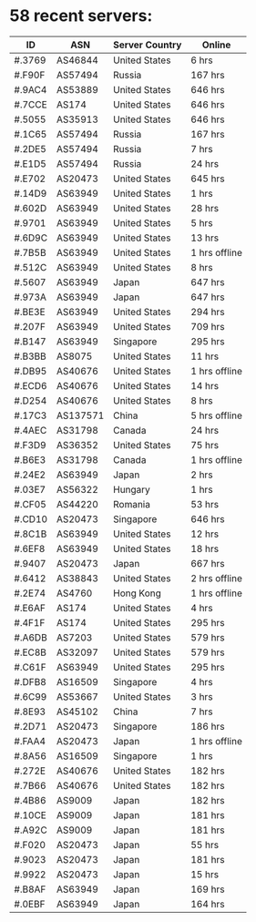 # 58 recent servers:

| ID | ASN | Server Country | Online |
| ------ | ------ | ------ | ------ |
| #.3769 | AS46844 | United States | 6 hrs |
| #.F90F | AS57494 | Russia | 167 hrs |
| #.9AC4 | AS53889 | United States | 646 hrs |
| #.7CCE | AS174 | United States | 646 hrs |
| #.5055 | AS35913 | United States | 646 hrs |
| #.1C65 | AS57494 | Russia | 167 hrs |
| #.2DE5 | AS57494 | Russia | 7 hrs |
| #.E1D5 | AS57494 | Russia | 24 hrs |
| #.E702 | AS20473 | United States | 645 hrs |
| #.14D9 | AS63949 | United States | 1 hrs |
| #.602D | AS63949 | United States | 28 hrs |
| #.9701 | AS63949 | United States | 5 hrs |
| #.6D9C | AS63949 | United States | 13 hrs |
| #.7B5B | AS63949 | United States | 1 hrs offline |
| #.512C | AS63949 | United States | 8 hrs |
| #.5607 | AS63949 | Japan | 647 hrs |
| #.973A | AS63949 | Japan | 647 hrs |
| #.BE3E | AS63949 | United States | 294 hrs |
| #.207F | AS63949 | United States | 709 hrs |
| #.B147 | AS63949 | Singapore | 295 hrs |
| #.B3BB | AS8075 | United States | 11 hrs |
| #.DB95 | AS40676 | United States | 1 hrs offline |
| #.ECD6 | AS40676 | United States | 14 hrs |
| #.D254 | AS40676 | United States | 8 hrs |
| #.17C3 | AS137571 | China | 5 hrs offline |
| #.4AEC | AS31798 | Canada | 24 hrs |
| #.F3D9 | AS36352 | United States | 75 hrs |
| #.B6E3 | AS31798 | Canada | 1 hrs offline |
| #.24E2 | AS63949 | Japan | 2 hrs |
| #.03E7 | AS56322 | Hungary | 1 hrs |
| #.CF05 | AS44220 | Romania | 53 hrs |
| #.CD10 | AS20473 | Singapore | 646 hrs |
| #.8C1B | AS63949 | United States | 12 hrs |
| #.6EF8 | AS63949 | United States | 18 hrs |
| #.9407 | AS20473 | Japan | 667 hrs |
| #.6412 | AS38843 | United States | 2 hrs offline |
| #.2E74 | AS4760 | Hong Kong | 1 hrs offline |
| #.E6AF | AS174 | United States | 4 hrs |
| #.4F1F | AS174 | United States | 295 hrs |
| #.A6DB | AS7203 | United States | 579 hrs |
| #.EC8B | AS32097 | United States | 579 hrs |
| #.C61F | AS63949 | United States | 295 hrs |
| #.DFB8 | AS16509 | Singapore | 4 hrs |
| #.6C99 | AS53667 | United States | 3 hrs |
| #.8E93 | AS45102 | China | 7 hrs |
| #.2D71 | AS20473 | Singapore | 186 hrs |
| #.FAA4 | AS20473 | Japan | 1 hrs offline |
| #.8A56 | AS16509 | Singapore | 1 hrs |
| #.272E | AS40676 | United States | 182 hrs |
| #.7B66 | AS40676 | United States | 182 hrs |
| #.4B86 | AS9009 | Japan | 182 hrs |
| #.10CE | AS9009 | Japan | 181 hrs |
| #.A92C | AS9009 | Japan | 181 hrs |
| #.F020 | AS20473 | Japan | 55 hrs |
| #.9023 | AS20473 | Japan | 181 hrs |
| #.9922 | AS20473 | Japan | 15 hrs |
| #.B8AF | AS63949 | Japan | 169 hrs |
| #.0EBF | AS63949 | Japan | 164 hrs |

